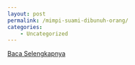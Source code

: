 ```yaml
---
layout: post
permalink: /mimpi-suami-dibunuh-orang/
categories:
    - Uncategorized
---
```


[Baca Selengkapnya](/06)